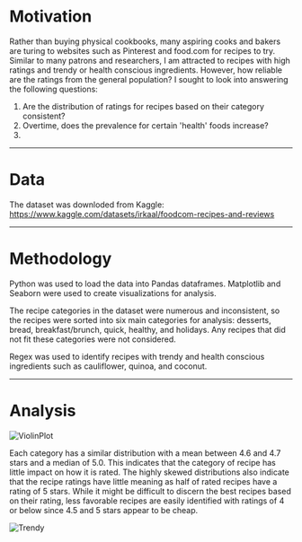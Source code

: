 # Motivation

Rather than buying physical cookbooks, many aspiring cooks and bakers are turing to websites such as Pinterest and food.com for recipes to try. Similar to many patrons and researchers, I am attracted to recipes with high ratings and trendy or health conscious ingredients. However, how reliable are the ratings from the general population? I sought to look into answering the following questions: 

  1. Are the distribution of ratings for recipes based on their category consistent?
  2. Overtime, does the prevalence for certain 'health' foods increase? 
  3. 

________________________________________________________

# Data

The dataset was downloded from Kaggle: https://www.kaggle.com/datasets/irkaal/foodcom-recipes-and-reviews

________________________________________________________

# Methodology

Python was used to load the data into Pandas dataframes. Matplotlib and Seaborn were used to create visualizations for analysis. 

The recipe categories in the dataset were numerous and inconsistent, so the recipes were sorted into six main categories for analysis: desserts, bread, breakfast/brunch, quick, healthy, and holidays. Any recipes that did not fit these categories were not considered. 

Regex was used to identify recipes with trendy and health conscious ingredients such as cauliflower, quinoa, and coconut. 

________________________________________________________

# Analysis

![ViolinPlot](https://user-images.githubusercontent.com/111457464/225732871-300f29d7-cba3-4db9-9d51-2cefcbbd1c90.png)

Each category has a similar distribution with a mean between 4.6 and 4.7 stars and a median of 5.0. This indicates that the category of recipe has little impact on how it is rated. The highly skewed distributions also indicate that the recipe ratings have little meaning as half of rated recipes have a rating of 5 stars. While it might be difficult to discern the best recipes based on their rating, less favorable recipes are easily identified with ratings of 4 or below since 4.5 and 5 stars appear to be cheap. 


![Trendy](https://user-images.githubusercontent.com/111457464/225747984-442dbd0f-0b14-4865-8ed3-90ca0ae3d603.png)


